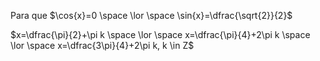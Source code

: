 Para que $\cos{x}=0 \space \lor \space \sin{x}=\dfrac{\sqrt{2}}{2}$

$x=\dfrac{\pi}{2}+\pi k \space \lor \space x=\dfrac{\pi}{4}+2\pi k \space \lor \space x=\dfrac{3\pi}{4}+2\pi k, k \in Z$